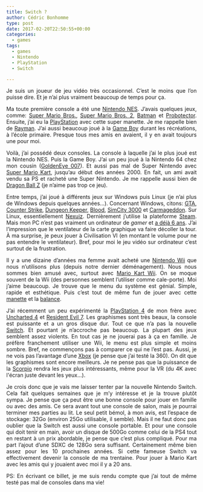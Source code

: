 ```yaml
---
title: Switch ?
author: Cédric Bonhomme
type: post
date: 2017-02-20T22:50:55+00:00
categories:
  - games
tags:
  - games
  - Nintendo
  - PlayStation
  - Switch

---
```

<p style="text-align: justify;">
  Je suis un joueur de jeu vidéo très occasionnel. C’est le moins que l’on puisse dire. Et je n’ai plus vraiment beaucoup de temps pour ça.
</p>

<p style="text-align: justify;">
  Ma toute première console a été une <a href="https://fr.wikipedia.org/wiki/Nintendo_Entertainment_System">Nintendo NES</a>. J’avais quelques jeux, comme: <a href="https://en.wikipedia.org/wiki/Super_Mario_Bros.">Super Mario Bros.</a>, <a href="https://en.wikipedia.org/wiki/Super_Mario_Bros._2">Super Mario Bros. 2</a>, <a href="https://fr.wikipedia.org/wiki/Batman:_The_Video_Game">Batman</a> et <a href="https://en.wikipedia.org/wiki/Contra_(video_game)">Probotector</a>. Ensuite, j’ai eu la <a href="https://fr.wikipedia.org/wiki/PlayStation">PlayStation</a> avec cette super manette. Je me rappelle bien de <a href="https://en.wikipedia.org/wiki/Rayman_(video_game)">Rayman</a>. J’ai aussi beaucoup joué à la <a href="https://fr.wikipedia.org/wiki/Game_Boy">Game Boy</a> durant les récréations, à l’école primaire. Presque tous mes amis en avaient, il y en avait toujours une pour moi.
</p>

<p style="text-align: justify;">
  Voilà, j’ai possédé deux consoles. La console à laquelle j’ai le plus joué est la Nintendo NES. Puis la Game Boy. J’ai un peu joué à la Nintendo 64 chez mon cousin (<a href="https://en.wikipedia.org/wiki/GoldenEye_007_(1997_video_game)">GoldenEye 007</a>). Et aussi pas mal de Super Nintendo avec <a href="https://en.wikipedia.org/wiki/Super_Mario_Kart">Super Mario Kart</a>, jusqu’au début des années 2000. En fait, un ami avait vendu sa PS et racheté une Super Nintendo. Je me rappelle aussi bien de <a href="https://fr.wikipedia.org/wiki/Dragon_Ball_Z:_Super_Butōden">Dragon Ball Z</a> (je n’aime pas trop ce jeu).
</p>

<p style="text-align: justify;">
  Entre temps, j’ai joué à différents jeux sur Windows puis Linux (je n’ai plus de Windows depuis quelques années…). Concernant Windows, citons: <a href="https://en.wikipedia.org/wiki/Grand_Theft_Auto_(video_game)">GTA</a>, <a href="https://en.wikipedia.org/wiki/Counter-Strike_(video_game)">Counter Strike</a>, <a href="https://en.wikipedia.org/wiki/Dungeon_Keeper">Dungeon Keeper</a>, <a href="https://en.wikipedia.org/wiki/Blood_(video_game)">Blood</a>, <a href="https://en.wikipedia.org/wiki/Simcity#SimCity_3000">SimCity 3000</a> et <a href="https://en.wikipedia.org/wiki/Carmageddon">Carmageddon</a>. Sur Linux, essentiellement <a href="https://fr.wikipedia.org/wiki/Nexuiz">Nexuiz</a>. Dernièrement j’utilise la plateforme <a href="https://fr.wikipedia.org/wiki/Steam">Steam</a>. Mais mon PC n’est pas vraiment un ordinateur de <em>gamer</em> et <a href="https://blog.cedricbonhomme.org/2011/11/01/nouvel-ordinateur/">a déjà 6 ans</a>. J’ai l’impression que le ventilateur de la carte graphique va faire décoller la tour. À ma surprise, je peux jouer à Civilisation VI (en montant le volume pour ne pas entendre le ventilateur). Bref, pour moi le jeu vidéo sur ordinateur c’est surtout de la frustration.
</p>

<p style="text-align: justify;">
  Il y a une dizaine d’années ma femme avait acheté une <a href="https://fr.wikipedia.org/wiki/Wii">Nintendo Wii</a> que nous n’utilisons plus (depuis notre dernier déménagement). Nous nous sommes bien amusé avec, surtout avec <a href="https://fr.wikipedia.org/wiki/Mario_Kart_Wii">Mario Kart Wii</a>. On se moque souvent de la Wii (des personnes semblent l’utiliser comme cale-porte). Moi j’aime beaucoup. Je trouve que le menu du système est génial. Simple, rapide et esthétique. Puis c’est tout de même fun de jouer avec cette <a href="https://fr.wikipedia.org/wiki/Télécommande_Wii">manette</a> et la <a href="https://fr.wikipedia.org/wiki/Wii_Balance_Board">balance</a>.
</p>

<p style="text-align: justify;">
  J’ai récemment un peu expérimenté la <a href="https://fr.wikipedia.org/wiki/PlayStation_4">PlayStation 4</a> de mon frère avec <a href="https://en.wikipedia.org/wiki/Uncharted_4:_A_Thief's_End">Uncharted 4</a> et <a href="https://en.wikipedia.org/wiki/Resident_Evil_7:_Biohazard">Resident Evil 7</a>. Les graphismes sont très beaux, la console est puissante et a un gros disque dur. Tout ce que n’a pas la nouvelle <a href="https://fr.wikipedia.org/wiki/Nintendo_Switch">Switch</a>. Et pourtant je n’accroche pas beaucoup. La plupart des jeux semblent assez violents. En tout cas je ne jouerai pas à ça en famille. Je préfère franchement utiliser une Wii, le menu est plus simple et moins sombre. Bref, ne commençons pas à comparer ce qui ne l’est pas. Aussi, je ne vois pas l’avantage d’une <a href="https://fr.wikipedia.org/wiki/Xbox">Xbox</a> (je pense que j’ai testé la 360). On dit que les graphismes sont encore meilleurs. Je ne pense pas que la puissance de la <a href="http://www.xbox.com/fr-FR/project-scorpio">Scorpio</a> rendra les jeux plus intéressants, même pour la VR (du 4K avec l'écran juste devant les yeux…).
</p>

<p style="text-align: justify;">
  Je crois donc que je vais me laisser tenter par la nouvelle Nintendo Switch. Cela fait quelques semaines que je m’y intéresse et je la trouve plutôt sympa. Je pense que ça peut être une bonne console pour jouer en famille ou avec des amis. Ce sera avant tout une console de salon, mais je pourrai terminer mes parties au lit. Le seul petit bémol, à mon avis, est l’espace de stockage: 32Go (environ 25Go utilisable, il semble). Mais il ne faut donc pas oublier que la Switch est aussi une console portable. Et pour une console qui doit tenir en main, avoir un disque de 500Go comme celui de la PS4 tout en restant à un prix abordable, je pense que c’est plus compliqué. Pour ma part l’ajout d’une SDXC de 128Go sera suffisant. Certainement même bien assez pour les 10 prochaines années. Si cette fameuse Switch va effectivement devenir la console de ma trentaine. Pour jouer à Mario Kart avec les amis qui y jouaient avec moi il y a 20 ans.
</p>

<p style="text-align: justify;">
  PS: En écrivant ce billet, je me suis rendu compte que j’ai tout de même testé pas mal de consoles dans ma vie!
</p>
